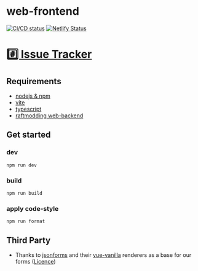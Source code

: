 # web-frontend

[![CI/CD status](https://github.com/raftmodding/web-frontend/actions/workflows/node.js.yml/badge.svg)](https://github.com/raftmodding/web-frontend/actions)
[![Netlify Status](https://api.netlify.com/api/v1/badges/bf3d8818-e93c-45d9-a919-6b072cd7091c/deploy-status)](https://raftmodding-web-frontend.netlify.app/)

# [#️⃣ Issue Tracker](https://github.com/raftmodding/web-backend/issues)

## Requirements

- [nodejs & npm](https://nodejs.org/en/)
- [vite](https://github.com/vitejs/vite)
- [typescript](https://www.typescriptlang.org/)
- [raftmodding web-backend](https://github.com/raftmodding/web-backend)

## Get started

### dev

```shell
npm run dev
```

### build

```shell
npm run build
```

### apply code-style

```shell
npm run format
```

## Third Party

- Thanks to [jsonforms](https://github.com/eclipsesource/jsonforms) and
  their [vue-vanilla](https://github.com/eclipsesource/jsonforms/tree/master/packages/vue/vue-vanilla) renderers as a
  base for our forms ([Licence](https://github.com/eclipsesource/jsonforms/blob/master/packages/vue/vue-vanilla/LICENSE))
